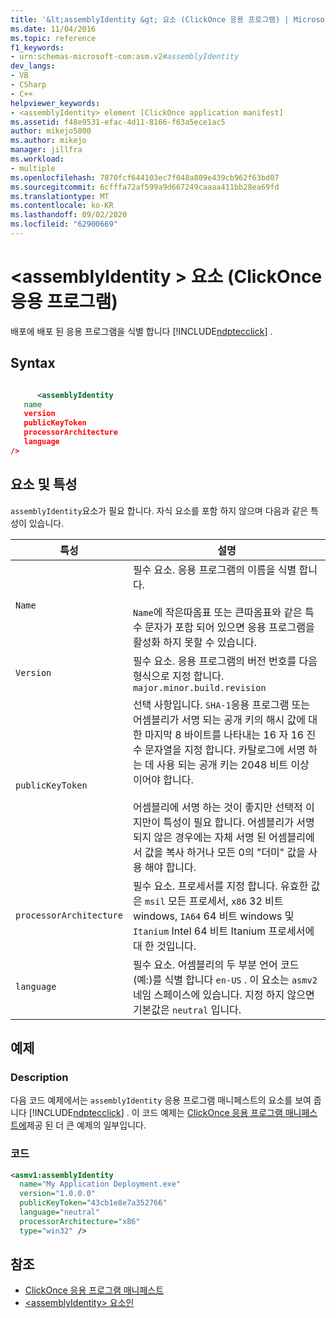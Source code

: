 ```yaml
---
title: '&lt;assemblyIdentity &gt; 요소 (ClickOnce 응용 프로그램) | Microsoft Docs'
ms.date: 11/04/2016
ms.topic: reference
f1_keywords:
- urn:schemas-microsoft-com:asm.v2#assemblyIdentity
dev_langs:
- VB
- CSharp
- C++
helpviewer_keywords:
- <assemblyIdentity> element [ClickOnce application manifest]
ms.assetid: f48e9531-efac-4d11-8166-f63a5ece1ac5
author: mikejo5000
ms.author: mikejo
manager: jillfra
ms.workload:
- multiple
ms.openlocfilehash: 7870fcf644103ec7f048a809e439cb962f63bd07
ms.sourcegitcommit: 6cfffa72af599a9d667249caaaa411bb28ea69fd
ms.translationtype: MT
ms.contentlocale: ko-KR
ms.lasthandoff: 09/02/2020
ms.locfileid: "62900669"
---
```

# <a name="ltassemblyidentitygt-element-clickonce-application"></a>&lt;assemblyIdentity &gt; 요소 (ClickOnce 응용 프로그램)
배포에 배포 된 응용 프로그램을 식별 합니다 [!INCLUDE[ndptecclick](../deployment/includes/ndptecclick_md.md)] .

## <a name="syntax"></a>Syntax

```xml

      <assemblyIdentity
   name
   version
   publicKeyToken
   processorArchitecture
   language
/>
```

## <a name="elements-and-attributes"></a>요소 및 특성
 `assemblyIdentity`요소가 필요 합니다. 자식 요소를 포함 하지 않으며 다음과 같은 특성이 있습니다.

|특성|설명|
|---------------|-----------------|
|`Name`|필수 요소. 응용 프로그램의 이름을 식별 합니다.<br /><br /> `Name`에 작은따옴표 또는 큰따옴표와 같은 특수 문자가 포함 되어 있으면 응용 프로그램을 활성화 하지 못할 수 있습니다.|
|`Version`|필수 요소. 응용 프로그램의 버전 번호를 다음 형식으로 지정 합니다. `major.minor.build.revision`|
|`publicKeyToken`|선택 사항입니다. `SHA-1`응용 프로그램 또는 어셈블리가 서명 되는 공개 키의 해시 값에 대 한 마지막 8 바이트를 나타내는 16 자 16 진수 문자열을 지정 합니다. 카탈로그에 서명 하는 데 사용 되는 공개 키는 2048 비트 이상 이어야 합니다.<br /><br /> 어셈블리에 서명 하는 것이 좋지만 선택적 이지만이 특성이 필요 합니다. 어셈블리가 서명 되지 않은 경우에는 자체 서명 된 어셈블리에서 값을 복사 하거나 모든 0의 "더미" 값을 사용 해야 합니다.|
|`processorArchitecture`|필수 요소. 프로세서를 지정 합니다. 유효한 값은 `msil` 모든 프로세서, `x86` 32 비트 windows, `IA64` 64 비트 windows 및 `Itanium` Intel 64 비트 Itanium 프로세서에 대 한 것입니다.|
|`language`|필수 요소. 어셈블리의 두 부분 언어 코드 (예:)를 식별 합니다 `en-US` . 이 요소는 `asmv2` 네임 스페이스에 있습니다. 지정 하지 않으면 기본값은 `neutral` 입니다.|

## <a name="examples"></a>예제

### <a name="description"></a>Description
 다음 코드 예제에서는 `assemblyIdentity` 응용 프로그램 매니페스트의 요소를 보여 줍니다 [!INCLUDE[ndptecclick](../deployment/includes/ndptecclick_md.md)] . 이 코드 예제는 [ClickOnce 응용 프로그램 매니페스트에](../deployment/clickonce-application-manifest.md)제공 된 더 큰 예제의 일부입니다.

### <a name="code"></a>코드

```xml
<asmv1:assemblyIdentity
  name="My Application Deployment.exe"
  version="1.0.0.0"
  publicKeyToken="43cb1e8e7a352766"
  language="neutral"
  processorArchitecture="x86"
  type="win32" />
```

## <a name="see-also"></a>참조
- [ClickOnce 응용 프로그램 매니페스트](../deployment/clickonce-application-manifest.md)
- [\<assemblyIdentity> 요소인](../deployment/assemblyidentity-element-clickonce-deployment.md)